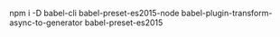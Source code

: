 npm i -D babel-cli babel-preset-es2015-node babel-plugin-transform-async-to-generator babel-preset-es2015
